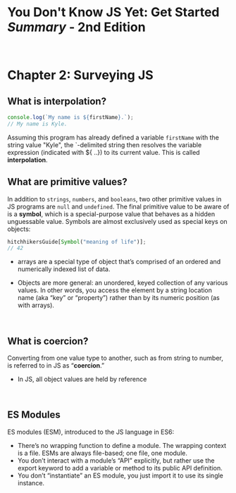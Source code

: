 # You Don't Know JS Yet: Get Started **_Summary_** - 2nd Edition

<br>

# Chapter 2: Surveying JS

## What is interpolation?

```js
console.log(`My name is ${firstName}.`);
// My name is Kyle.
```

Assuming this program has already defined a variable `firstName` with the string value "Kyle", the `-delimited string then resolves the variable expression (indicated with ${ ..}) to its current value. This is called **interpolation**.

## What are primitive values?

In addition to `strings`, `numbers`, and `booleans`, two other primitive values in JS programs are `null` and `undefined`.
The final primitive value to be aware of is a **symbol**, which is a special-purpose value that behaves as a hidden unguessable value. Symbols are almost exclusively used as special keys on
objects:

```js
hitchhikersGuide[Symbol("meaning of life")];
// 42
```

- arrays are a special type of object that’s comprised of an ordered and numerically indexed list of data.

- Objects are more general: an unordered, keyed collection of any various values. In other words, you access the element by a string location name (aka “key” or “property”) rather than by its numeric position (as with arrays).

<br>

## What is coercion?

Converting from one value type to another, such as from string to number, is referred to in JS as “**coercion**.”

- In JS, all object values are held by reference

<br>

## ES Modules

ES modules (ESM), introduced to the JS language in ES6:

- There’s no wrapping function to define a module. The wrapping context is a file. ESMs are always file-based; one file, one module.
- You don’t interact with a module’s “API” explicitly, but rather use the export keyword to add a variable or method to its public API definition.
- You don’t “instantiate” an ES module, you just import it to use its single instance.
